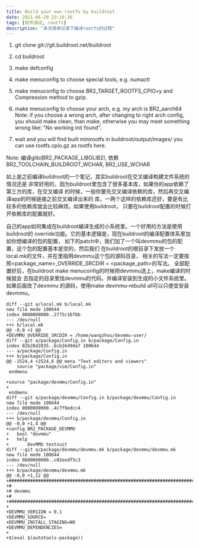 ```yaml
---
title: Build your own rootfs by buildroot
date: 2021-06-20 23:16:36
tags: [软件调试, rootfs]
description: "本文简单记录下编译rootfs的过程"
---
```


1. git clone git://git.buildroot.net/buildroot

2. cd buildroot

3. make defconfig

4. make menuconfig to choose special tools, e.g. numactl

5. make menuconfig to choose BR2_TARGET_ROOTFS_CPIO=y and
   Compression method to gzip.

6. make menuconfig to choose your arch, e.g. my arch is BR2_aarch64
   Note: if you choose a wrong arch, after changing to right arch config,
         you should make clean, than make, otherwise you may meet something
	 wrong like: "No working init found".

7. wait and you will find built minirootfs in buildroot/output/images/
   you can use rootfs.cpio.gz as rootfs here.

Note: 编译glib(BR2_PACKAGE_LIBGLIB2), 依赖BR2_TOOLCHAIN_BUILDROOT_WCHAR, BR2_USE_WCHAR

如上是之前编译buildroot的一个笔记，其实buildroot在交叉编译构建文件系统的情况还是
非常好用的，因为buildroot里包含了很多基本库，如果你的app依赖了第三方的库，在交叉编译
的时候，一般你要先交叉编译依赖的库，然后再交叉编译app的时候链接之前交叉编译出来的
库，一两个这样的依赖库还好，要是有比较多的依赖库就会比较麻烦。如果使用buildroot，
只要在buildroot配置的时候打开依赖库的配置就好。

自己的app如何集成在buildroot编译生成的小系统里。一个好用的方法是使用buildroot的
override功能。它的基本逻辑是，现在buildroot的编译配置体系里加如你想编译的包的配置，
如下的patch中，我们加了一个叫devmmu的包的配置，这个包的配置基本是空的，然后我们
在buildroot的根目录下发放一个local.mk的文件，并在里指明devmmu这个包的源码目录，
相关的写法一定要按照<package_name>_OVERRIDE_SRCDIR = <package_path>的写法。
全部配置好后，在buildroot make menuconfig的时候把devmmu选上，make编译的时候就会
去指定的目录里找devmmu的代码，并编译安装到生成的小文件系统里。如果后面改了devmmu
的源码，使用make devmmu-rebuild all可以只便宜安装devmmu。
```
diff --git a/local.mk b/local.mk
new file mode 100644
index 0000000000..2775c16f6b
--- /dev/null
+++ b/local.mk
@@ -0,0 +1 @@
+DEVMMU_OVERRIDE_SRCDIR = /home/wangzhou/devmmu-user/
diff --git a/package/Config.in b/package/Config.in
index 82b28d2835..bcb1649da7 100644
--- a/package/Config.in
+++ b/package/Config.in
@@ -2524,4 +2524,6 @@ menu "Text editors and viewers"
 	source "package/vim/Config.in"
 endmenu
 
+source "package/devmmu/Config.in"
+
 endmenu
diff --git a/package/devmmu/Config.in b/package/devmmu/Config.in
new file mode 100644
index 0000000000..4c7f9edcc4
--- /dev/null
+++ b/package/devmmu/Config.in
@@ -0,0 +1,4 @@
+config BR2_PACKAGE_DEVMMU
+	bool "devmmu"
+	help
+		DevMMU testsuit
diff --git a/package/devmmu/devmmu.mk b/package/devmmu/devmmu.mk
new file mode 100644
index 0000000000..c02eedf5c3
--- /dev/null
+++ b/package/devmmu/devmmu.mk
@@ -0,0 +1,12 @@
+################################################################################
+#
+# devmmu
+#
+################################################################################
+
+DEVMMU_VERSION = 0.1
+DEVMMU_SOURCE=
+DEVMMU_INSTALL_STAGING=NO
+DEVMMU_DEPENDENCIES=
+
+$(eval $(autotools-package))
```
